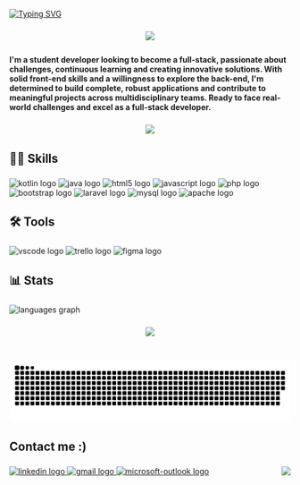 <a href="https://git.io/typing-svg"><img src="https://readme-typing-svg.demolab.com?font=Fira+Code&pause=1000&width=435&lines=Hello%2C+I'm+Ana+Beatriz!;Welcome+to+my+profile!%F0%9F%A4%97" alt="Typing SVG" /></a>
###

<div align="center">
  <img height="200" src="https://media.giphy.com/media/v1.Y2lkPTc5MGI3NjExYTEyMDgzYWYzMTM4NTcwZGUwYWRjNTMwNjU4NjIwYmZmNTJiMDMyMSZlcD12MV9pbnRlcm5hbF9naWZzX2dpZklkJmN0PWc/L1R1tvI9svkIWwpVYr/giphy.gif"  />
</div>

###

<h4 align="left">I'm a student developer looking to become a full-stack, passionate about challenges, continuous learning and creating innovative solutions. With solid front-end skills and a willingness to explore the back-end, I'm determined to build complete, robust applications and contribute to meaningful projects across multidisciplinary teams. Ready to face real-world challenges and excel as a full-stack developer.</h4>

###

<div align="center">
  <img height="30" src="https://media.tenor.com/Xn6SpikfuZsAAAAi/line.gif"  />
</div>

###

<h2 align="left">👩‍💻 Skills</h2>

###

<div align="left">
  <img src="https://cdn.jsdelivr.net/gh/devicons/devicon/icons/kotlin/kotlin-original.svg" height="55" width="60" alt="kotlin logo"  />
  <img src="https://cdn.jsdelivr.net/gh/devicons/devicon/icons/java/java-original.svg" height="55" width="60" alt="java logo"  />
  <img src="https://cdn.jsdelivr.net/gh/devicons/devicon/icons/html5/html5-original.svg" height="55" width="60" alt="html5 logo"  />
  <img src="https://cdn.jsdelivr.net/gh/devicons/devicon/icons/javascript/javascript-plain.svg" height="55" width="60" alt="javascript logo"  />
  <img src="https://cdn.jsdelivr.net/gh/devicons/devicon/icons/php/php-plain.svg" height="55" width="60" alt="php logo"  />
  <img src="https://cdn.jsdelivr.net/gh/devicons/devicon/icons/bootstrap/bootstrap-original.svg" height="55" width="60" alt="bootstrap logo"  />
  <img src="https://cdn.jsdelivr.net/gh/devicons/devicon/icons/laravel/laravel-plain.svg" height="55" width="60" alt="laravel logo"  />
  <img src="https://cdn.jsdelivr.net/gh/devicons/devicon/icons/mysql/mysql-original.svg" height="55" width="60" alt="mysql logo"  />
  <img src="https://cdn.jsdelivr.net/gh/devicons/devicon/icons/apache/apache-original.svg" height="55" width="60" alt="apache logo"  />
</div>

###

<h2 align="left">🛠 Tools</h2>

###

<div align="left">
  <img src="https://cdn.jsdelivr.net/gh/devicons/devicon/icons/vscode/vscode-original.svg" height="55" width="60" alt="vscode logo"  />
  <img src="https://cdn.jsdelivr.net/gh/devicons/devicon/icons/trello/trello-plain.svg" height="55" width="60" alt="trello logo"  />
  <img src="https://cdn.jsdelivr.net/gh/devicons/devicon/icons/figma/figma-original.svg" height="55" width="60" alt="figma logo"  />
</div>

###

<h2 align="left">📊 Stats</h2>

###

<div>

  <img src="https://github-readme-stats.vercel.app/api/top-langs?username=DevAnaBeatriz&locale=en&hide_title=false&layout=compact&card_width=320&langs_count=5&theme=dracula&hide_border=false" height="150" alt="languages graph"  />
</div>



###

<div align="center">
  <img height="30" src="https://media.tenor.com/Xn6SpikfuZsAAAAi/line.gif"  />
</div>

###

<br clear="both">

<img src="https://raw.githubusercontent.com/DevAnaBeatriz/DevAnaBeatriz/output/snake.svg" alt="Snake animation" />

###

<h2 align="left">Contact me :)</h2>

###

<img align="right" height="50" src="https://img1.picmix.com/output/stamp/normal/0/6/3/6/2306360_91adf.gif"  />

###

<div align="left">
  <a href="https://www.linkedin.com/in/ana-beatriz-martins-batista/" target="_blank">
    <img src="https://img.shields.io/static/v1?message=LinkedIn&logo=linkedin&label=&color=0077B5&logoColor=white&labelColor=&style=flat" height="35" alt="linkedin logo"  />
  </a>
  <a href="mailto:ana.mb236@gmail.com" target="_blank">
    <img src="https://img.shields.io/static/v1?message=Gmail&logo=gmail&label=&color=D14836&logoColor=white&labelColor=&style=flat" height="35" alt="gmail logo"  />
  </a>
  <a href="mailto:ana.batista115@etec.sp.gov.br" target="_blank">
    <img src="https://img.shields.io/static/v1?message=Outlook&logo=microsoft-outlook&label=&color=0078D4&logoColor=white&labelColor=&style=flat" height="35" alt="microsoft-outlook logo"  />
  </a>
</div>

###



